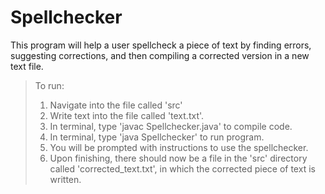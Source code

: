 # Spellchecker

This program will help a user spellcheck a piece of text by finding errors, suggesting corrections, and then compiling a corrected version in a new text file.

> To run:
> 1. Navigate into the file called 'src'
> 2. Write text into the file called 'text.txt'.
> 3. In terminal, type 'javac Spellchecker.java' to compile code.
> 4. In terminal, type 'java Spellchecker' to run program.
> 5. You will be prompted with instructions to use the spellchecker.
> 6. Upon finishing, there should now be a file in the 'src' directory called 'corrected_text.txt', in which the corrected piece of text is written.
